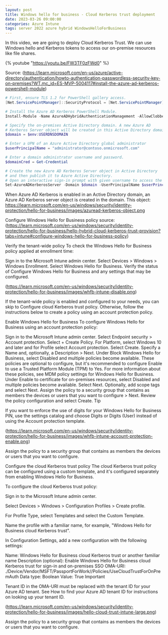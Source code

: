 ```yaml
---
layout: post
title: Windows hello for business - Cloud Kerberos trust deployment
date: 2023-03-26 09:00:00
categories: Azure Intune
tags: server 2022 azure hybrid WindowsHelloForBusiness
---
```


In this video, we are going to deploy Cloud Kerberos Trust.
We can use Windows hello and Kerberos tokens to access our on-premise resources like file shares.

{% youtube "https://youtu.be/FW3TF0zFWd0" %}


Source:
(https://learn.microsoft.com/en-us/azure/active-directory/authentication/howto-authentication-passwordless-security-key-on-premises?WT.mc_id=ES-MVP-5004117#install-the-azure-ad-kerberos-powershell-module)

```powershell
# First, ensure TLS 1.2 for PowerShell gallery access.
[Net.ServicePointManager]::SecurityProtocol = [Net.ServicePointManager]::SecurityProtocol -bor [Net.SecurityProtocolType]::Tls12

# Install the Azure AD Kerberos PowerShell Module.
Install-Module -Name AzureADHybridAuthenticationManagement -AllowClobber
```


```powershell
# Specify the on-premises Active Directory domain. A new Azure AD
# Kerberos Server object will be created in this Active Directory domain.
$domain = $env:USERDNSDOMAIN

# Enter a UPN of an Azure Active Directory global administrator
$userPrincipalName = "administrator@contoso.onmicrosoft.com"

# Enter a domain administrator username and password.
$domainCred = Get-Credential

# Create the new Azure AD Kerberos Server object in Active Directory
# and then publish it to Azure Active Directory.
# Open an interactive sign-in prompt with given username to access the Azure AD.
Set-AzureADKerberosServer -Domain $domain -UserPrincipalName $userPrincipalName -DomainCredential $domainCred
```

When Azure AD Kerberos is enabled in an Active Directory domain, an Azure AD Kerberos server object is created in the domain. This object:
https://learn.microsoft.com/en-us/windows/security/identity-protection/hello-for-business/images/azuread-kerberos-object.png


Configure Windows Hello for Business policy 
source:
(https://learn.microsoft.com/en-us/windows/security/identity-protection/hello-for-business/hello-hybrid-cloud-kerberos-trust-provision?tabs=intune#configure-windows-hello-for-business-policy)

Verify the tenant-wide policy
To check the Windows Hello for Business policy applied at enrollment time:

Sign in to the Microsoft Intune admin center.
Select Devices > Windows > Windows Enrollment.
Select Windows Hello for Business.
Verify the status of Configure Windows Hello for Business and any settings that may be configured.

(https://learn.microsoft.com/en-us/windows/security/identity-protection/hello-for-business/images/whfb-intune-disable.png)


If the tenant-wide policy is enabled and configured to your needs, you can skip to Configure cloud Kerberos trust policy. Otherwise, follow the instructions below to create a policy using an account protection policy.

Enable Windows Hello for Business
To configure Windows Hello for Business using an account protection policy:

Sign in to the Microsoft Intune admin center.
Select Endpoint security > Account protection.
Select + Create Policy.
For Platform, select Windows 10 and later and for Profile select Account protection.
Select Create.
Specify a Name and, optionally, a Description > Next.
Under Block Windows Hello for Business, select Disabled and multiple policies become available.
These policies are optional to configure, but it's recommended to configure Enable to use a Trusted Platform Module (TPM) to Yes.
For more information about these policies, see MDM policy settings for Windows Hello for Business.
Under Enable to certificate for on-premises resources, select Disabled and multiple policies become available.
Select Next.
Optionally, add scope tags and select Next.
Assign the policy to a security group that contains as members the devices or users that you want to configure > Next.
Review the policy configuration and select Create.
 Tip

If you want to enforce the use of digits for your Windows Hello for Business PIN, use the settings catalog and choose Digits or Digits (User) instead of using the Account protection template.

(https://learn.microsoft.com/en-us/windows/security/identity-protection/hello-for-business/images/whfb-intune-account-protection-enable.png)

Assign the policy to a security group that contains as members the devices or users that you want to configure.

Configure the cloud Kerberos trust policy
The cloud Kerberos trust policy can be configured using a custom template, and it's configured separately from enabling Windows Hello for Business.

To configure the cloud Kerberos trust policy:

Sign in to the Microsoft Intune admin center.

Select Devices > Windows > Configuration Profiles > Create profile.

For Profile Type, select Templates and select the Custom Template.

Name the profile with a familiar name, for example, "Windows Hello for Business cloud Kerberos trust".

In Configuration Settings, add a new configuration with the following settings:

Name: Windows Hello for Business cloud Kerberos trust or another familiar name
Description (optional): Enable Windows Hello for Business cloud Kerberos trust for sign-in and on-premises SSO
OMA-URI: ./Device/Vendor/MSFT/PassportForWork/<tenant ID>/Policies/UseCloudTrustForOnPremAuth
Data type: Boolean
Value: True
 Important

Tenant ID in the OMA-URI must be replaced with the tenant ID for your Azure AD tenant. See How to find your Azure AD tenant ID for instructions on looking up your tenant ID.

(https://learn.microsoft.com/en-us/windows/security/identity-protection/hello-for-business/images/hello-cloud-trust-intune-large.png)

Assign the policy to a security group that contains as members the devices or users that you want to configure.
